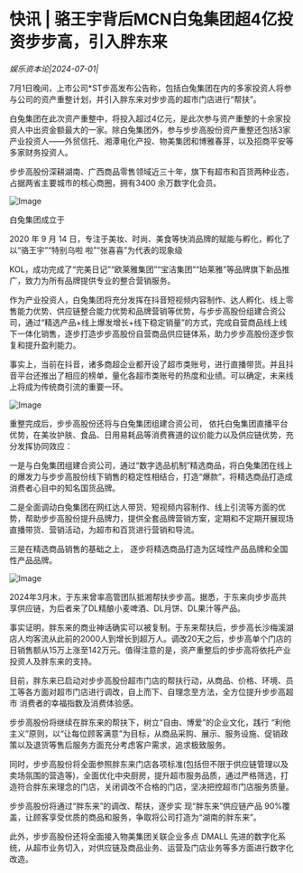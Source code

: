 # 快讯 | 骆王宇背后MCN白兔集团超4亿投资步步高，引入胖东来

*娱乐资本论|2024-07-01|*

7月1日晚间，上市公司*ST步高发布公告称，包括白兔集团在内的多家投资人将参与公司的资产重整计划，并引入胖东来对步步高的超市门店进行“帮扶”。

白兔集团在此次资产重整中，将投入超过4亿元，是此次参与资产重整的十余家投资人中出资金额最大的一家。除白兔集团外，参与步步高股份资产重整还包括3家产业投资人——外贸信托、湘潭电化产投、物美集团和博雅春芽，以及招商平安等多家财务投资人。

步步高股份深耕湖南、广西商品零售领域近三十年，旗下有超市和百货两种业态，占据两省主要城市的核心商圈，拥有3400 余万数字化会员。

![Image](http://static.ylzbl.com/uploads/ueditor/php/upload/image/20240701/1719848253704291.jpeg)

白兔集团成立于

 2020 年 9 月 14 日，专注于美妆、时尚、美食等快消品牌的赋能与孵化，孵化了以“骆王宇”“特别乌啦 啦”“张喜喜”为代表的现象级 

KOL，成功完成了“完美日记”“欧莱雅集团”“宝洁集团”“珀莱雅”等品牌旗下新品推广，致力为所有品牌提供专业的整合营销服务。

作为产业投资人，白兔集团将充分发挥在抖音短视频内容制作、达人孵化、线上零售能力优势、供应链整合能力优势和品牌营销等优势，与步步高股份组建合资公司，通过“精选产品+线上爆发增长+线下稳定销量”的方式，完成自营商品线上线下一体化销售，逐步打造步步高股份自营商品供应链体系，助力步步高股份逐步恢复和提升盈利能力。

事实上，当前在抖音，诸多商超企业都开设了超市类账号，进行直播带货。并且抖音平台还推出了相应的榜单，量化各超市类账号的热度和业绩。可以确定，未来线上将成为传统商引流的重要一环。

![Image](http://static.ylzbl.com/uploads/ueditor/php/upload/image/20240701/1719848253562410.jpeg)

重整完成后，步步高股份还将与白兔集团组建合资公司， 依托白兔集团直播平台优势，在美妆护肤、食品、日用易耗品等消费赛道的议价能力以及供应链优势，充分发挥协同效应：

一是与白兔集团组建合资公司，通过“数字选品机制”精选商品，将白兔集团在线上的爆发力与步步高股份线下销售的稳定性相结合，打造“爆款”，将精选商品打造成消费者心目中的知名国货品牌。

二是全面调动白兔集团在网红达人带货、短视频内容制作、线上引流等方面的优势，帮助步步高股份提升品牌力，提供全套品牌营销方案，定期和不定期开展现场直播带货、营销活动，为超市和百货进行营销和导流。

三是在精选商品销售的基础之上， 逐步将精选商品打造为区域性产品品牌和全国性产品品牌。

![Image](http://static.ylzbl.com/uploads/ueditor/php/upload/image/20240701/1719848254405924.jpeg)

2024年3月末，于东来曾率高管团队抵湘帮扶步步高。据悉，于东来向步步高共享供应链，为后者来了DL精酿小麦啤酒、DL月饼、DL果汁等产品。

事实证明，胖东来的商业神话确实可以被复制。于东来帮扶后，步步高长沙梅溪湖店人均客流从此前的2000人到增长到超万人。调改20天之后，步步高单个门店的日销售额从15万上涨至142万元。值得注意的是，资产重整后的步步高将依托产业投资人及胖东来的支持。

目前，胖东来已启动对步步高股份超市门店的帮扶行动，从商品、价格、环境、员工等各方面对超市门店进行调改，自上而下、自理念至方法，全方位提升步步高超市 消费者的幸福指数及消费体验感。

步步高股份将继续在胖东来的帮扶下，树立“自由、博爱”的企业文化，践行 “利他主义”原则，以“让每位顾客满意”为目标，从商品采购、展示、服务设施、促销政策以及退货等售后服务方面充分考虑客户需求，追求极致服务。

同时，步步高股份将全面参照胖东来门店各项标准(包括但不限于供应链管理以及卖场氛围的营造等)，全面优化中央厨房，提升超市服务品质，通过严格筛选，打造符合胖东来理念的门店，关闭调改不合格的门店，坚决把控超市门店服务质量。

步步高股份将通过“胖东来”的调改、帮扶，逐步实 现“胖东来”供应链产品 90%覆盖，让顾客享受优质的商品和服务，争取将公司打造为“湖南的胖东来”。

此外，步步高股份还将全面接入物美集团关联企业多点 DMALL 先进的数字化系统，从超市业务切入，对供应链及商品业务、运营及门店业务等多方面进行数字化改造。

